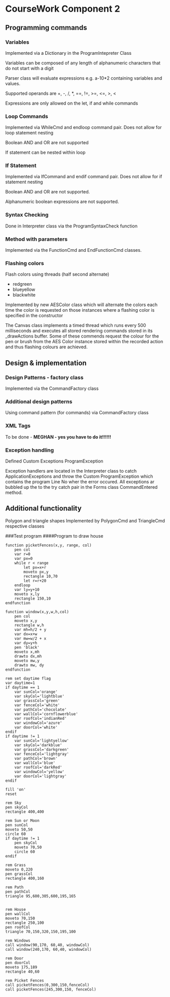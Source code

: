 ﻿# CourseWork Component 2

## Programming commands
### Variables
Implemented via a Dictionary in the ProgramIntepreter Class

Variables can be composed of any length of alphanumeric characters that do not start with a digit  

Parser class will evaluate expressions e.g. a-10*2 containing variables and values.

Supported operands are +, -, /, *, ==, !=, >=, <=, >, <

Expressions are only allowed on the let, if and while commands
### Loop Commands
Implemented via WhileCmd and endloop command pair. Does not allow for loop statement nesting

Boolean AND and OR are not supported

If statement can be nested within loop
### If Statement
Implemented via IfCommand and endif command pair. Does not allow for if statement nesting

Boolean AND and OR are not supported.

Alphanumeric boolean expressions are not supported.
### Syntax Checking
Done in Interpreter class via the ProgramSyntaxCheck function
### Method with parameters
Implemented via the FunctionCmd and EndFunctionCmd classes. 
### Flashing colors
Flash colors using threads (half second alternate)
- redgreen
- blueyellow
- blackwhite

Implemented by new AESColor class which will alternate the colors each time the color is requested on those instances where a flashing color is specified in the constructor

The Canvas class implements a timed thread which runs every 500 milliseconds and executes all stored rendering commands stored in its _drawActions buffer. Some of these commends request the colour for the pen or brush from the AES Color instance stored within the recorded action and thus flashing colours are achieved. 
## Design & implementation
### Design Patterns - factory class
Implemented via the CommandFactory class
### Additional design patterns
Using command pattern (for commands) via CommandFactory class
### XML Tags
To be done - **MEGHAN - yes you have to do it!!!!!!**

### Exception handling
Defined Custom Exceptions
ProgramException

Exception handlers are located in the Interpreter class to catch ApplicationExceptions and throw the Custom ProgramException which contains the program Line No wher the error occured.
All exceptions ar bubbled up the to the try catch pair in the Forms class CommandEntered method.
## Additional functionality
Polygon and triangle shapes Implemented by PolygonCmd and TriangleCmd respective classes

###Test program
####Program to draw house

    function picketFences(x,y, range, col)
        pen col
        var r=0
        var px=0
        while r < range
            let px=x+r
            moveto px,y
            rectangle 10,70
            let r=r+20
        endloop
        var ly=y+10
        moveto x,ly
        rectangle 150,10
    endfunction
    
    function window(x,y,w,h,col)
        pen col
        moveto x,y
        rectangle w,h
        var mh=h/2 + y
        var dx=x+w
        var mw=w/2 + x
        var dy=y+h
        pen 'black'
        moveto x,mh
        drawto dx,mh
        moveto mw,y
        drawto mw, dy
    endfunction
    
    rem set daytime flag
    var daytime=1
    if daytime == 1
        var sunCol='orange'
        var skyCol='lightblue'
        var grassCol='green'
        var fenceCol='white'
        var pathCol='chocolate'
        var wallCol='cornflowerblue'
        var roofCol='indianRed'
        var windowCol='azure'
        var doorCol='white'
    endif
    if daytime != 1
        var sunCol='lightyellow'
        var skyCol='darkblue'
        var grassCol='darkgreen'
        var fenceCol='lightgray'
        var pathCol='brown'
        var wallCol='blue'
        var roofCol='darkRed'
        var windowCol='yellow'
        var doorCol='lightgray'
    endif
    
    fill 'on'
    reset
    
    rem Sky
    pen skyCol
    rectangle 400,400
    
    rem Sun or Moon
    pen sunCol
    moveto 50,50
    circle 60
    if daytime != 1
        pen skyCol
        moveto 70,50
        circle 60
    endif
    
    rem Grass
    moveto 0,220
    pen grassCol
    rectangle 400,160
    
    rem Path
    pen pathCol
    triangle 95,600,305,600,195,165
    
    
    rem House
    pen wallCol
    moveto 70,150
    rectangle 250,100
    pen roofCol
    triangle 70,150,320,150,195,100
    
    rem Windows
    call window(90,170, 60,40, windowCol)
    call window(240,170, 60,40, windowCol)
    
    rem Door
    pen doorCol
    moveto 175,189
    rectangle 40,60
    
    rem Picket Fences
    call picketFences(0,300,150,fenceCol)
    call picketFences(245,300,150, fenceCol)